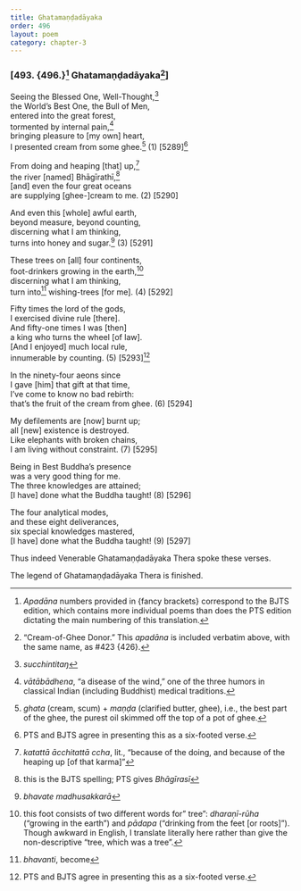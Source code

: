 ```yaml
---
title: Ghatamaṇḍadāyaka
order: 496
layout: poem
category: chapter-3
---
```


### \[493. {496.}[^1] Ghatamaṇḍadāyaka[^2]\]

Seeing the Blessed One, Well-Thought,[^3]  
the World’s Best One, the Bull of Men,  
entered into the great forest,  
tormented by internal pain,[^4]  
bringing pleasure to \[my own\] heart,  
I presented cream from some ghee.[^5] (1) \[5289\][^6]

From doing and heaping \[that\] up,[^7]  
the river \[named\] Bhāgīrathī,[^8]  
\[and\] even the four great oceans  
are supplying \[ghee-\]cream to me. (2) \[5290\]

And even this \[whole\] awful earth,  
beyond measure, beyond counting,  
discerning what I am thinking,  
turns into honey and sugar.[^9] (3) \[5291\]

These trees on \[all\] four continents,  
foot-drinkers growing in the earth,[^10]  
discerning what I am thinking,  
turn into[^11] wishing-trees \[for me\]. (4) \[5292\]

Fifty times the lord of the gods,  
I exercised divine rule \[there\].  
And fifty-one times I was \[then\]  
a king who turns the wheel \[of law\].  
\[And I enjoyed\] much local rule,  
innumerable by counting. (5) \[5293\][^12]

In the ninety-four aeons since  
I gave \[him\] that gift at that time,  
I’ve come to know no bad rebirth:  
that’s the fruit of the cream from ghee. (6) \[5294\]

My defilements are \[now\] burnt up;  
all \[new\] existence is destroyed.  
Like elephants with broken chains,  
I am living without constraint. (7) \[5295\]

Being in Best Buddha’s presence  
was a very good thing for me.  
The three knowledges are attained;  
\[I have\] done what the Buddha taught! (8) \[5296\]

The four analytical modes,  
and these eight deliverances,  
six special knowledges mastered,  
\[I have\] done what the Buddha taught! (9) \[5297\]

Thus indeed Venerable Ghatamaṇḍadāyaka Thera spoke these verses.

The legend of Ghatamaṇḍadāyaka Thera is finished.

[^1]: *Apadāna* numbers provided in {fancy brackets} correspond to the BJTS edition, which contains more individual poems than does the PTS edition dictating the main numbering of this translation.

[^2]: “Cream-of-Ghee Donor.” This *apadāna* is included verbatim above, with the same name, as \#423 {426}.

[^3]: *su<span class="diacritics" data-state="on">c</span><span class="no-diacritics" data-state="off">ch</span>intitaŋ*

[^4]: *vātābādhena*, “a disease of the wind,” one of the three humors in classical Indian (including Buddhist) medical traditions.

[^5]: *ghata* (cream, scum) + *maṇḍa* (clarified butter, ghee), i.e., the best part of the ghee, the purest oil skimmed off the top of a pot of ghee.

[^6]: PTS and BJTS agree in presenting this as a six-footed verse.

[^7]: *katattā ā<span class="diacritics" data-state="on">c</span><span class="no-diacritics" data-state="off">ch</span>itattā <span class="diacritics" data-state="on">c</span><span class="no-diacritics" data-state="off">ch</span>a*, lit., “because of the doing, and because of the heaping up \[of that karma\]”

[^8]: this is the BJTS spelling; PTS gives *Bhāgīrasī*

[^9]: *bhavate madhusakkarā*

[^10]: this foot consists of two different words for” tree”: *dharaṇī-rūha* (“growing in the earth”) and *pādapa* (“drinking from the feet \[or roots\]”). Though awkward in English, I translate literally here rather than give the non-descriptive “tree, which was a tree”.

[^11]: *bhavanti*, become

[^12]: PTS and BJTS agree in presenting this as a six-footed verse.
